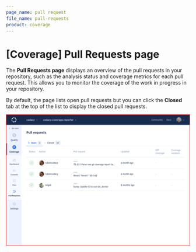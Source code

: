 ```yaml
---
page_name: pull request
file_name: pull-requests
product: coverage
---
```


# [Coverage] Pull Requests page
<!--TODO
    Review page, see https://codacy.atlassian.net/browse/COV-119 for more details-->

The **Pull Requests page** displays an overview of the pull requests in your repository, such as the analysis status and coverage metrics for each pull request. This allows you to monitor the coverage of the work in progress in your repository.

By default, the page lists open pull requests but you can click the **Closed** tab at the top of the list to display the closed pull requests.

![Pull Requests page](images/pull-requests.png)<!--TODO Update-->

<!--TODO Include and review the remaining page-->
